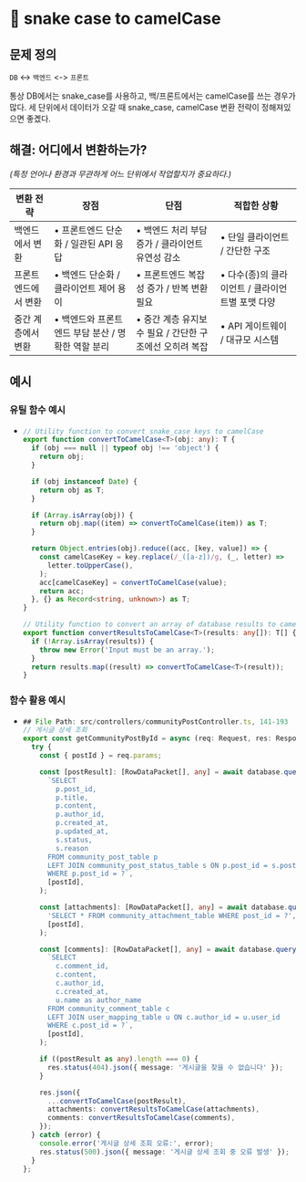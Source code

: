 # 󰏢 snake case to camelCase



## 문제 정의

`DB` <-> `백엔드` <-> `프론트`

통상 DB에서는 snake_case를 사용하고, 백/프론트에서는 camelCase를 쓰는 경우가 많다.
세 단위에서 데이터가 오갈 때 snake_case, camelCase 변환 전략이 정해져있으면 좋곘다.


## 해결: 어디에서 변환하는가?

_(특정 언어나 환경과 무관하게 어느 단위에서 작업할지가 중요하다.)_

| 변환 전략           | 장점                                               | 단점                                                    | 적합한 상황                                      |
|---------------------|----------------------------------------------------|---------------------------------------------------------|--------------------------------------------------|
| 백엔드에서 변환     | • 프론트엔드 단순화 / 일관된 API 응답              | • 백엔드 처리 부담 증가 / 클라이언트 유연성 감소        | • 단일 클라이언트 / 간단한 구조                  |
| 프론트엔드에서 변환 | • 백엔드 단순화 / 클라이언트 제어 용이             | • 프론트엔드 복잡성 증가 / 반복 변환 필요               | • 다수(종)의 클라이언트 / 클라이언트별 포맷 다양 |
| 중간 계층에서 변환  | • 백엔드와 프론트엔드 부담 분산 / 명확한 역할 분리 | • 중간 계층 유지보수 필요 / 간단한 구조에선 오히려 복잡 | • API 게이트웨이 / 대규모 시스템                 |


## 예시

### 유틸 함수 예시

- ```typescript
  // Utility function to convert snake_case keys to camelCase
  export function convertToCamelCase<T>(obj: any): T {
    if (obj === null || typeof obj !== 'object') {
      return obj;
    }

    if (obj instanceof Date) {
      return obj as T;
    }

    if (Array.isArray(obj)) {
      return obj.map((item) => convertToCamelCase(item)) as T;
    }

    return Object.entries(obj).reduce((acc, [key, value]) => {
      const camelCaseKey = key.replace(/_([a-z])/g, (_, letter) =>
        letter.toUpperCase(),
      );
      acc[camelCaseKey] = convertToCamelCase(value);
      return acc;
    }, {} as Record<string, unknown>) as T;
  }

  // Utility function to convert an array of database results to camelCase
  export function convertResultsToCamelCase<T>(results: any[]): T[] {
    if (!Array.isArray(results)) {
      throw new Error('Input must be an array.');
    }
    return results.map((result) => convertToCamelCase<T>(result));
  }
  ```

### 함수 활용 예시

- ```typescript
  ## File Path: src/controllers/communityPostController.ts, 141-193
  // 게시글 상세 조회
  export const getCommunityPostById = async (req: Request, res: Response) => {
    try {
      const { postId } = req.params;

      const [postResult]: [RowDataPacket[], any] = await database.query(
        `SELECT
          p.post_id,
          p.title,
          p.content,
          p.author_id,
          p.created_at,
          p.updated_at,
          s.status,
          s.reason
        FROM community_post_table p
        LEFT JOIN community_post_status_table s ON p.post_id = s.post_id
        WHERE p.post_id = ?`,
        [postId],
      );

      const [attachments]: [RowDataPacket[], any] = await database.query(
        'SELECT * FROM community_attachment_table WHERE post_id = ?',
        [postId],
      );

      const [comments]: [RowDataPacket[], any] = await database.query(
        `SELECT
          c.comment_id,
          c.content,
          c.author_id,
          c.created_at,
          u.name as author_name
        FROM community_comment_table c
        LEFT JOIN user_mapping_table u ON c.author_id = u.user_id
        WHERE c.post_id = ?`,
        [postId],
      );

      if ((postResult as any).length === 0) {
        res.status(404).json({ message: '게시글을 찾을 수 없습니다' });
      }

      res.json({
        ...convertToCamelCase(postResult),
        attachments: convertResultsToCamelCase(attachments),
        comments: convertResultsToCamelCase(comments),
      });
    } catch (error) {
      console.error('게시글 상세 조회 오류:', error);
      res.status(500).json({ message: '게시글 상세 조회 중 오류 발생' });
    }
  };
  ```


